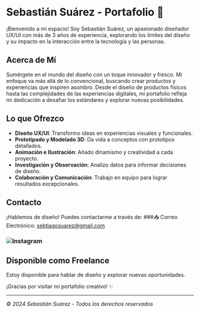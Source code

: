 # Sebastián Suárez - Portafolio 🚀

¡Bienvenido a mi espacio! Soy Sebastián Suárez, un apasionado diseñador UX/UI con más de 3 años de experiencia, explorando los límites del diseño y su impacto en la interacción entre la tecnología y las personas.

## Acerca de Mí

Sumérgete en el mundo del diseño con un toque innovador y fresco. Mi enfoque va más allá de lo convencional, buscando crear productos y experiencias que inspiren asombro. Desde el diseño de productos físicos hasta las complejidades de las experiencias digitales, mi portafolio refleja mi dedicación a desafiar los estándares y explorar nuevas posibilidades.

## Lo que Ofrezco

- **Diseño UX/UI**: Transformo ideas en experiencias visuales y funcionales.
- **Prototipado y Modelado 3D**: Da vida a conceptos con prototipos detallados.
- **Animación e Ilustración**: Añado dinamismo y creatividad a cada proyecto.
- **Investigación y Observación**: Analizo datos para informar decisiones de diseño.
- **Colaboración y Comunicación**: Trabajo en equipo para lograr resultados excepcionales.




## Contacto

¡Hablemos de diseño! Puedes contactarme a través de:
###📥 Correo Electrónico: sebtiagosuarez@gmail.com
### ![Instagram](https://www.instagram.com/sebtiagosf/)


## Disponible como Freelance
Estoy disponible para hablar de diseño y explorar nuevas oportunidades.

¡Gracias por visitar mi portafolio creativo! ✨

---

*© 2024 Sebastián Suárez - Todos los derechos reservados*
